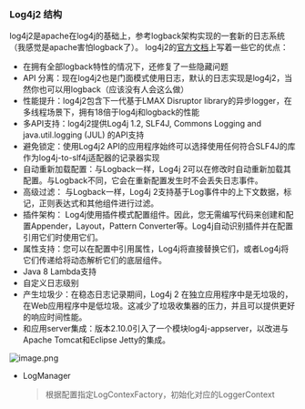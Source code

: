 ### Log4j2 结构

log4j2是apache在log4j的基础上，参考logback架构实现的一套新的日志系统（我感觉是apache害怕logback了）。
log4j2的[官方文档](https://logging.apache.org/log4j/2.0/index.html)上写着一些它的优点：

- 在拥有全部logback特性的情况下，还修复了一些隐藏问题
- API 分离：现在log4j2也是门面模式使用日志，默认的日志实现是log4j2，当然你也可以用logback（应该没有人会这么做）
- 性能提升：log4j2包含下一代基于LMAX Disruptor library的异步logger，在多线程场景下，拥有18倍于log4j和logback的性能
- 多API支持：log4j2提供Log4j 1.2, SLF4J, Commons Logging and java.util.logging (JUL) 的API支持
- 避免锁定：使用Log4j2 API的应用程序始终可以选择使用任何符合SLF4J的库作为log4j-to-slf4j适配器的记录器实现
- 自动重新加载配置：与Logback一样，Log4j 2可以在修改时自动重新加载其配置。与Logback不同，它会在重新配置发生时不会丢失日志事件。
- 高级过滤： 与Logback一样，Log4j 2支持基于Log事件中的上下文数据，标记，正则表达式和其他组件进行过滤。
- 插件架构： Log4j使用插件模式配置组件。因此，您无需编写代码来创建和配置Appender，Layout，Pattern Converter等。Log4j自动识别插件并在配置引用它们时使用它们。
- 属性支持：您可以在配置中引用属性，Log4j将直接替换它们，或者Log4j将它们传递给将动态解析它们的底层组件。
- Java 8 Lambda支持
- 自定义日志级别
- 产生垃圾少：在稳态日志记录期间，Log4j 2 在独立应用程序中是无垃圾的，在Web应用程序中是低垃圾。这减少了垃圾收集器的压力，并且可以提供更好的响应时间性能。
- 和应用server集成：版本2.10.0引入了一个模块log4j-appserver，以改进与Apache Tomcat和Eclipse Jetty的集成。



![image.png](https://ata2-img.cn-hangzhou.oss-pub.aliyun-inc.com/df119ab6cb37026248f9449ea395e73c.png)





 - LogManager

   > 根据配置指定LogContexFactory，初始化对应的LoggerContext

  

​		